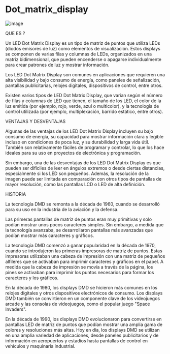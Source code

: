 # Dot_matrix_display

![image](https://user-images.githubusercontent.com/124211946/225133129-61973818-4bff-4043-9a60-4ddfb9386160.png)

QUE ES ?

Un LED Dot Matrix Display es un tipo de matriz de puntos que utiliza LEDs (diodos emisores de luz) como elementos de visualización. Estos displays se componen de varias filas y columnas de LEDs, organizados en una matriz bidimensional, que pueden encenderse o apagarse individualmente para crear patrones de luz y mostrar información.

Los LED Dot Matrix Display son comunes en aplicaciones que requieren una alta visibilidad y bajo consumo de energía, como paneles de señalización, pantallas publicitarias, relojes digitales, dispositivos de control, entre otros.

Existen varios tipos de LED Dot Matrix Display, que varían según el número de filas y columnas de LED que tienen, el tamaño de los LED, el color de la luz emitida (por ejemplo, rojo, verde, azul o multicolor), y la tecnología de control utilizada (por ejemplo, multiplexación, barrido estático, entre otros).

VENTAJAS Y DESVENTAJAS

Algunas de las ventajas de los LED Dot Matrix Display incluyen su bajo consumo de energía, su capacidad para mostrar información clara y legible incluso en condiciones de poca luz, y su durabilidad y larga vida útil. También son relativamente fáciles de programar y controlar, lo que los hace ideales para su uso en proyectos de electrónica y programación.

Sin embargo, una de las desventajas de los LED Dot Matrix Display es que pueden ser difíciles de leer en ángulos extremos o desde ciertas distancias, especialmente si los LED son pequeños. Además, la resolución de la imagen puede ser limitada en comparación con otros tipos de pantallas de mayor resolución, como las pantallas LCD o LED de alta definición.

HISTORIA

La tecnología DMD se remonta a la década de 1960, cuando se desarrolló para su uso en la industria de la aviación y la defensa.

Las primeras pantallas de matriz de puntos eran muy primitivas y solo podían mostrar unos pocos caracteres simples. Sin embargo, a medida que la tecnología avanzaba, se desarrollaron pantallas más avanzadas que podían mostrar más caracteres y gráficos.

La tecnología DMD comenzó a ganar popularidad en la década de 1970, cuando se introdujeron las primeras impresoras de matriz de puntos. Estas impresoras utilizaban una cabeza de impresión con una matriz de pequeños alfileres que se activaban para imprimir caracteres y gráficos en el papel. A medida que la cabeza de impresión se movía a través de la página, los pines se activaban para imprimir los puntos necesarios para formar los caracteres y los gráficos.

En la década de 1980, los displays DMD se hicieron más comunes en los relojes digitales y otros dispositivos electrónicos de consumo. Los displays DMD también se convirtieron en un componente clave de los videojuegos arcade y las consolas de videojuegos, como el popular juego "Space Invaders".

En la década de 1990, los displays DMD evolucionaron para convertirse en pantallas LED de matriz de puntos que podían mostrar una amplia gama de colores y resoluciones más altas. Hoy en día, los displays DMD se utilizan en una amplia variedad de aplicaciones, desde paneles publicitarios y de información en aeropuertos y estadios hasta pantallas de control en vehículos y maquinaria industrial.

